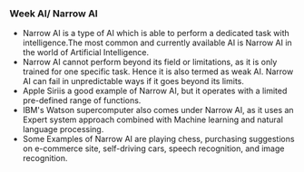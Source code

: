 ### Week AI/ Narrow AI
- Narrow AI is a type of AI which is able to perform a dedicated task with intelligence.The most common and currently available AI is Narrow AI in the world of Artificial Intelligence.
- Narrow AI cannot perform beyond its field or limitations, as it is only trained for one specific task. Hence it is also termed as weak AI. Narrow AI can fail in unpredictable ways if it goes beyond its limits.
- Apple Siriis a good example of Narrow AI, but it operates with a limited pre-defined range of functions.
- IBM's Watson supercomputer also comes under Narrow AI, as it uses an Expert system approach combined with Machine learning and natural language processing.
- Some Examples of Narrow AI are playing chess, purchasing suggestions on e-commerce site, self-driving cars, speech recognition, and image recognition.